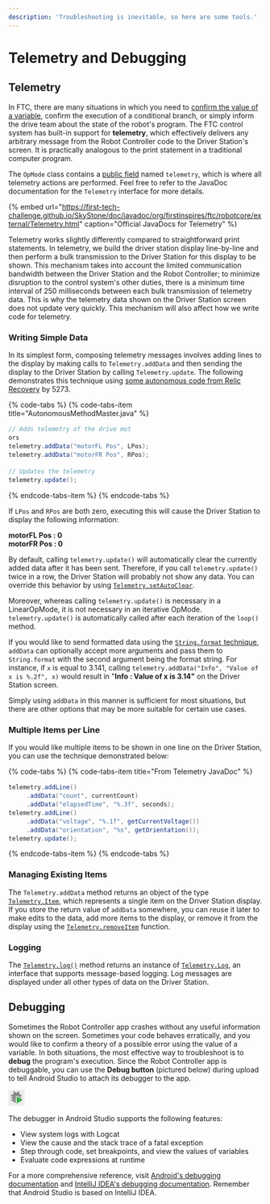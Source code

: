 ```yaml
---
description: 'Troubleshooting is inevitable, so here are some tools.'
---
```


# Telemetry and Debugging

## Telemetry

In FTC, there are many situations in which you need to [confirm the value of a variable](https://github.com/ARC-Thunder/ftc_app/blob/fb933aa2e67ef65de2014ab9ac86163ee5bc9b01/TeamCode/src/main/java/org/firstinspires/ftc/teamcode/ThunderNavigation.java#L88), confirm the execution of a conditional branch, or simply inform the drive team about the state of the robot's program. The FTC control system has built-in support for **telemetry**, which effectively delivers any arbitrary message from the Robot Controller code to the Driver Station's screen. It is practically analogous to the print statement in a traditional computer program.

The `OpMode` class contains a [public field](http://ftctechnh.github.io/ftc_app/doc/javadoc/com/qualcomm/robotcore/eventloop/opmode/OpMode.html#telemetry) named `telemetry`, which is where all telemetry actions are performed. Feel free to refer to the JavaDoc documentation for the `Telemetry` interface for more details.

{% embed url="https://first-tech-challenge.github.io/SkyStone/doc/javadoc/org/firstinspires/ftc/robotcore/external/Telemetry.html" caption="Official JavaDocs for Telemetry" %}

Telemetry works slightly differently compared to straightforward print statements. In telemetry, we build the driver station display line-by-line and then perform a bulk transmission to the Driver Station for this display to be shown. This mechanism takes into account the limited communication bandwidth between the Driver Station and the Robot Controller; to minimize disruption to the control system's other duties, there is a minimum time interval of 250 milliseconds between each bulk transmission of telemetry data. This is why the telemetry data shown on the Driver Station screen does not update very quickly. This mechanism will also affect how we write code for telemetry.

### Writing Simple Data

In its simplest form, composing telemetry messages involves adding lines to the display by making calls to `Telemetry.addData` and then sending the display to the Driver Station by calling `Telemetry.update`. The following demonstrates this technique using [some autonomous code from Relic Recovery](https://github.com/ARC-Thunder/ftc_app/blob/fb933aa2e67ef65de2014ab9ac86163ee5bc9b01/TeamCode/src/main/java/org/firstinspires/ftc/teamcode/AutonomousMethodMaster.java#L433-L438) by 5273.

{% code-tabs %}
{% code-tabs-item title="AutonomousMethodMaster.java" %}
```java
// Adds telemetry of the drive mot
ors
telemetry.addData("motorFL Pos", LPos);
telemetry.addData("motorFR Pos", RPos);

// Updates the telemetry
telemetry.update();
```
{% endcode-tabs-item %}
{% endcode-tabs %}

If `LPos` and `RPos` are both zero, executing this will cause the Driver Station to display the following information: 

**motorFL Pos : 0  
motorFR Pos : 0**

By default, calling `telemetry.update()` will automatically clear the currently added data after it has been sent. Therefore, if you call `telemetry.update()` twice in a row, the Driver Station will probably not show any data. You can override this behavior by using [`Telemetry.setAutoClear`](http://ftctechnh.github.io/ftc_app/doc/javadoc/org/firstinspires/ftc/robotcore/external/Telemetry.html#setAutoClear-boolean-).

Moreover, whereas calling `telemetry.update()` is necessary in a LinearOpMode, it is not necessary in an iterative OpMode. `telemetry.update()` is automatically called after each iteration of the `loop()` method.

If you would like to send formatted data using the [`String.format` technique](https://docs.oracle.com/javase/8/docs/api/java/lang/String.html#format-java.lang.String-java.lang.Object...-), `addData` can optionally accept more arguments and pass them to `String.format` with the second argument being the format string. For instance, if `x` is equal to 3.141, calling `telemetry.addData("Info", "Value of x is %.2f", x)` would result in "**Info : Value of x is 3.14"** on the Driver Station screen.

Simply using `addData` in this manner is sufficient for most situations, but there are other options that may be more suitable for certain use cases.

### Multiple Items per Line

If you would like multiple items to be shown in one line on the Driver Station, you can use the technique demonstrated below:

{% code-tabs %}
{% code-tabs-item title="From Telemetry JavaDoc" %}
```java
telemetry.addLine()
     .addData("count", currentCount)
     .addData("elapsedTime", "%.3f", seconds);
telemetry.addLine()
     .addData("voltage", "%.1f", getCurrentVoltage())
     .addData("orientation", "%s", getOrientation());
telemetry.update();
```
{% endcode-tabs-item %}
{% endcode-tabs %}

### Managing Existing Items

The `Telemetry.addData` method returns an object of the type [`Telemetry.Item`](http://ftctechnh.github.io/ftc_app/doc/javadoc/org/firstinspires/ftc/robotcore/external/Telemetry.Item.html), which represents a single item on the Driver Station display. If you store the return value of `addData` somewhere, you can reuse it later to make edits to the data, add more items to the display, or remove it from the display using the [`Telemetry.removeItem`](http://ftctechnh.github.io/ftc_app/doc/javadoc/org/firstinspires/ftc/robotcore/external/Telemetry.html#removeItem-org.firstinspires.ftc.robotcore.external.Telemetry.Item-) function.

### Logging

The [`Telemetry.log()`](http://ftctechnh.github.io/ftc_app/doc/javadoc/org/firstinspires/ftc/robotcore/external/Telemetry.html#log--) method returns an instance of [`Telemetry.Log`](http://ftctechnh.github.io/ftc_app/doc/javadoc/org/firstinspires/ftc/robotcore/external/Telemetry.Log.html), an interface that supports message-based logging. Log messages are displayed under all other types of data on the Driver Station.

## Debugging

Sometimes the Robot Controller app crashes without any useful information shown on the screen. Sometimes your code behaves erratically, and you would like to confirm a theory of a possible error using the value of a variable. In both situations, the most effective way to troubleshoot is to **debug** the program's execution. Since the Robot Controller app is debuggable, you can use the **Debug button** \(pictured below\) during upload to tell Android Studio to attach its debugger to the app.

![Debugging Button \(from Android Developers\)](../.gitbook/assets/image%20%2816%29.png)

The debugger in Android Studio supports the following features:

* View system logs with Logcat
* View the cause and the stack trace of a fatal exception
* Step through code, set breakpoints, and view the values of variables
* Evaluate code expressions at runtime

For a more comprehensive reference, visit [Android's debugging documentation](https://developer.android.com/studio/debug) and [IntelliJ IDEA's debugging documentation](https://www.jetbrains.com/help/idea/debugging-code.html). Remember that Android Studio is based on IntelliJ IDEA.





